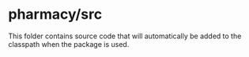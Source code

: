 # pharmacy/src

This folder contains source code that will automatically be added to the classpath when
the package is used.
